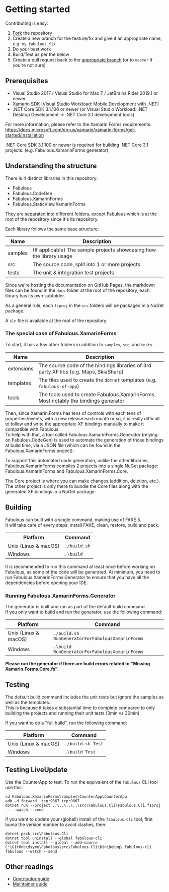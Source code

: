 # Getting started

Contributing is easy:

1. [Fork](https://help.github.com/articles/fork-a-repo/) the repository
2. Create a new branch for the feature/fix and give it an appropriate name, e.g. `my_fabulous_fix`
3. Do your best work
4. Build/Test as per the below
5. Create a pull request back to the [appropriate branch](CONTRIBUTING.md#Merge-Process) (or to `master` if you're not sure)

## Prerequisites

- Visual Studio 2017 / Visual Studio for Mac 7 / JetBrains Rider 2019.1 or newer
- Xamarin SDK (Visual Studio Workload: Mobile Development with .NET)
- .NET Core SDK 3.1.100 or newer (or Visual Studio Workload: .NET Desktop Development -> .NET Core 3.1 development tools)

For more information, please refer to the Xamarin.Forms requirements.
https://docs.microsoft.com/en-us/xamarin/xamarin-forms/get-started/installation

.NET Core SDK 3.1.100 or newer is required for building .NET Core 3.1 projects. (e.g. Fabulous.XamarinForms generator)

## Understanding the structure

There is 4 distinct libraries in this repository:
- Fabulous
- Fabulous.CodeGen
- Fabulous.XamarinForms
- Fabulous.StaticView.XamarinForms

They are separated into different folders, except Fabulous which is at the root of the repository since it's its repository.  

Each library follows the same base structure:

| Name  | Description                                  |
--------|----------------------------------------------|
| samples | (If applicable) The sample projects showcasing how the library usage |
| src   | The source code, split into 1 or more projects |
| tests | The unit & integration test projects |

Since we're hosting the documentation on GitHub Pages, the markdown files can be found in the `docs` folder at the root of the repository, each library has its own subfolder.

As a general rule, each `fsproj` in the `src` folders will be packaged in a NuGet package.

A `sln` file is available at the root of the repository.

### The special case of Fabulous.XamarinForms

To start, it has a few other folders in addition to `samples`, `src`, and `tests`.

| Name  | Description                                  |
--------|----------------------------------------------|
| extensions | The source code of the bindings libraries of 3rd party XF libs (e.g. Maps, SkiaSharp) |
| templates | The files used to create the `dotnet` templates (e.g. `fabulous-xf-app`) |
| tools | The tools used to create Fabulous.XamarinForms. Most notably the bindings generator. |


Then, since Xamarin.Forms has tens of controls with each tens of properties/events, with a new release each month or so, it is really difficult to follow and write the appropriate XF bindings manually to make it compatible with Fabulous.  
To help with that, a tool called Fabulous.XamarinForms.Generator (relying on Fabulous.CodeGen) is used to automate the generation of those bindings at build time, via a JSON file (which can be found in the Fabulous.XamarinForms project).

To support this automated code generation, unlike the other libraries, Fabulous.XamarinForms compiles 2 projects into a single NuGet package: Fabulous.XamarinForms and Fabulous.XamarinForms.Core.

The Core project is where you can make changes (addition, deletion, etc.). The other project is only there to bundle the Core files along with the generated XF bindings in a NuGet package.

## Building

Fabulous can built with a single command, making use of FAKE 5.  
It will take care of every steps: install FAKE, clean, restore, build and pack.

| Platform | Command |
|----------|---------|
| Unix (Linux & macOS) | `./build.sh` |
| Windows | `.\build` |

It is recommended to run this command at least once before working on Fabulous, as some of the code will be generated.
At minimum, you need to run Fabulous.XamarinForms.Generator to ensure that you have all the dependencies before opening your IDE.

### Running Fabulous.XamarinForms.Generator

The generator is built and run as part of the default build command.  
If you only want to build and run the generator, use the following command:

| Platform | Command |
|----------|---------|
| Unix (Linux & macOS) | `./build.sh RunGeneratorForFabulousXamarinForms` |
| Windows | `.\build RunGeneratorForFabulousXamarinForms` |

**Please run the generator if there are build errors related to "Missing Xamarin.Forms.Core.fs".**

## Testing

The default build command includes the unit tests but ignore the samples as well as the templates.  
This is because it takes a substantial time to complete compared to only building the projects and running their unit tests (3min vs 30min).

If you want to do a "full build", run the following command:

| Platform | Command |
|----------|---------|
| Unix (Linux & macOS) | `./build.sh Test` |
| Windows | `.\build Test` |

## Testing LiveUpdate

Use the CounterApp to test.  To run the equivalent of the `fabulous` CLI tool use this:

    cd Fabulous.XamarinForms\samples\CounterApp\CounterApp
    adb -d forward  tcp:9867 tcp:9867
    dotnet run --project ..\..\..\..\src\Fabulous.Cli\Fabulous.Cli.fsproj -- --watch --send 

If you want to update your (global!) install of the `fabulous-cli` tool, first bump the version number to avoid clashes, then:

    dotnet pack src\Fabulous.Cli
    dotnet tool uninstall --global fabulous-cli  
    dotnet tool install --global --add-source C:\GitHub\dsyme\Fabulous\src\Fabulous.Cli\bin\Debug\ fabulous-cli
    fabulous --watch --send

## Other readings

- [Contributor guide](CONTRIBUTING.md)
- [Maintainer guide](MAINTAINER_GUIDE.md)
